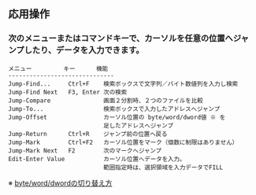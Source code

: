 ## 応用操作


### 次のメニューまたはコマンドキーで、カーソルを任意の位置へジャンプしたり、データを入力できます。


    メニュー         キー      機能
    ------------------------------
    Jump-Find...     Ctrl+F    検索ボックスで文字列／バイト数値列を入力し検索
    Jump-Find Next   F3, Enter 次の検索
    Jump-Compare               画面２分割時、２つのファイルを比較
    Jump-To...                 検索ボックスで入力したアドレスへジャンプ
    Jump-Offset                カーソル位置の byte/word/dword値 ※ を
                               足したアドレスへジャンプ
    Jump-Return      Ctrl+R    ジャンプ前の位置へ戻る
    Jump-Mark        Ctrl+F2   カーソル位置をマーク（個数に制限はありません）
    Jump-Mark Next   F2        次のマークへジャンプ
    Edit-Enter Value           カーソル位置へデータを入力。
                               範囲指定時は、選択領域を入力データでFILL

※ [byte/word/dwordの切り替え方][1]

[1]: #other.tips
